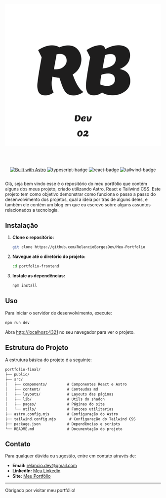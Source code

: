 <div align="center" style="margin-bottom: 10px;">

![Project Logo](./public/favicon.svg)

</div>
<div align="center" style="display: flex; gap: 10px; align-items:center; justify-content: center; margin-top:50px;">

[![Built with Astro](https://astro.badg.es/v2/built-with-astro/tiny.svg)](https://astro.build)
![typescript-badge](https://img.shields.io/badge/TypeScript-007ACC?style=for-the-badge&logo=typescript&logoColor=white)
![react-badge](https://img.shields.io/badge/React-20232A?style=for-the-badge&logo=react&logoColor=61DAFB)
![tailwind-badge](https://img.shields.io/badge/Tailwind_CSS-38B2AC?style=for-the-badge&logo=tailwind-css&logoColor=white)

</div>

Olá, seja bem vindo esse é o repositório do meu portfólio que contém alguns dos meus projeto, criado utilizando Astro, React e Tailwind CSS. Este projeto tem como objetivo demonstrar como funciona o passo a passo do desenvolvimento dos projetos, qual a ideia por tras de alguns deles, e também ele contém um blog em que eu escrevo sobre alguns assuntos relacionados a tecnologia.

## Instalação

1. **Clone o repositório:**

   ```bash
   git clone https://github.com/RelancioBorgesDev/Meu-Portfolio
   ```

2. **Navegue até o diretório do projeto:**

   ```bash
   cd portfolio-frontend
   ```

3. **Instale as dependências:**

   ```bash
   npm install
   ```

## Uso

Para iniciar o servidor de desenvolvimento, execute:

```bash
npm run dev
```

Abra [http://localhost:4321](http://localhost:4321) no seu navegador para ver o projeto.

## Estrutura do Projeto

A estrutura básica do projeto é a seguinte:

```
portfolio-final/
├── public/
├── src/
│   ├── components/         # Componentes React e Astro
│   ├── content/            # Conteudos md
│   ├── layouts/            # Layouts das páginas
│   ├── lib/                # Utils do shadcn
│   ├── pages/              # Páginas do site
│   └── utils/              # Funçoes utilitarias
├── astro.config.mjs        # Configuração do Astro
├── tailwind.config.mjs      # Configuração do Tailwind CSS
├── package.json            # Dependências e scripts
└── README.md               # Documentação do projeto
```

## Contato

Para qualquer dúvida ou sugestão, entre em contato através de:

- **Email:** relancio.dev@gmail.com
- **LinkedIn:** [Meu Linkedin](https://www.linkedin.com/in/relancio-borges-4716a620b/)
- **Site:** [Meu Portfólio](https://relancioborgesdev.github.io/)

---

Obrigado por visitar meu portfólio!
